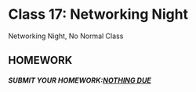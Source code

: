 # Class 17: Networking Night

Networking Night, No Normal Class

## HOMEWORK

##### SUBMIT YOUR HOMEWORK:[NOTHING DUE](https://100devsfollowalong.netlify.app/classes/class-17.html)